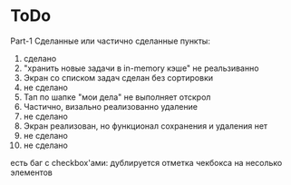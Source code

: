 # ToDo

Part-1
Сделанные или частично сделанные пункты:
1) сделано
2) "хранить новые задачи в in-memory кэше" не реальзиванно
3) Экран со списком задач сделан без сортировки
4) не сделано
5) Тап по шапке "мои дела" не выполняет отскрол
6) Частично, визально реализованно удаление
7) не сделано
8) Экран реализован, но функционал сохранения и удаления нет
9) не сделано
10) не сделано

есть баг с checkbox'ами: дублируется отметка чекбокса на несолько элементов
